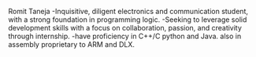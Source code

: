 Romit Taneja
-Inquisitive, diligent electronics and communication student, with a strong foundation in programming logic. 
-Seeking to leverage solid development skills with a focus on collaboration, passion, and creativity through internship.
-have proficiency in C++/C python and Java. also in assembly proprietary to ARM and DLX.
